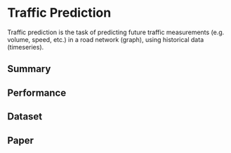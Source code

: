 # Traffic Prediction

Traffic prediction is the task of predicting future traffic measurements (e.g. volume, speed, etc.) in a road network (graph), using historical data (timeseries).

## Summary

## Performance

## Dataset

## Paper


